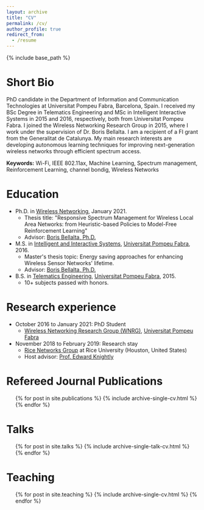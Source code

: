 ```yaml
---
layout: archive
title: "CV"
permalink: /cv/
author_profile: true
redirect_from:
  - /resume
---
```


{% include base_path %}

Short Bio
======
PhD candidate in the Department of Information and Communication Technologies at Universitat Pompeu Fabra, Barcelona, Spain. I received my BSc Degree in Telematics Engineering and MSc in Intelligent Interactive Systems in 2015 and 2016, respectively, both from Universitat Pompeu Fabra. I joined the Wireless Networking Research Group in 2015, where I work under the supervision of Dr. Boris Bellalta. I am a recipient of a FI grant from the Generalitat de Catalunya. My main research interests are developing autonomous learning techniques for improving next-generation wireless networks through efficient spectrum access. 

**Keywords:** Wi-Fi, IEEE 802.11ax, Machine Learning, Spectrum management, Reinforcement Learning, channel bondig, Wireless Networks

Education
======
* Ph.D. in [Wireless Networking](https://www.upf.edu/web/wnrg/), January 2021.
  * Thesis title: "Responsive Spectrum Management for Wireless Local Area Networks: from Heuristic-based Policies to Model-Free Reinforcement Learning"
  * Advisor: [Boris Bellalta, Ph.D.](http://www.dtic.upf.edu/~bbellalt/)
* M.S. in [Intelligent and Interactive Systems](https://www.upf.edu/web/iis), [Universitat Pompeu Fabra](http://www.upf.edu), 2016.
  * Master's thesis topic: Energy saving approaches for enhancing Wireless Sensor Networks' lifetime.
  * Advisor: [Boris Bellalta, Ph.D.](http://www.dtic.upf.edu/~bbellalt/)
* B.S. in [Telematics Engineering](https://www.upf.edu/web/graus/grau-enginyeria-xarxes-telecomunicacio), [Universitat Pompeu Fabra](http://www.upf.edu), 2015. 
  * 10+ subjects passed with honors.

Research experience
======
* October 2016 to January 2021: PhD Student
  * [Wireless Networking Research Group (WNRG)](https://www.wnrg.upf.edu/home), [Universitat Pompeu Fabra](http://www.upf.edu)
* November 2018 to February 2019: Research stay 
  * [Rice Networks Group](http://networks.rice.edu/) at Rice University (Houston, United States)
  * Host advisor: [Prof. Edward Knightly](http://knightly.rice.edu/)
  
Refereed Journal Publications
======
  <ul>{% for post in site.publications %}
    {% include archive-single-cv.html %}
  {% endfor %}</ul>
  
Talks
======
  <ul>{% for post in site.talks %}
    {% include archive-single-talk-cv.html %}
  {% endfor %}</ul>
  
Teaching
======
  <ul>{% for post in site.teaching %}
    {% include archive-single-cv.html %}
  {% endfor %}</ul>
